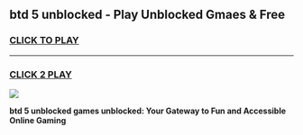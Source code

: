 
## btd 5 unblocked - Play Unblocked Gmaes & Free
<h3>
<a href="https://news.freeplayer.one?title=btd_5_unblocked&ref=16F">CLICK TO PLAY</a></h3>
<hr>

<h3>
<a href="https://news.freeplayer.one?title=btd_5_unblocked&ref=16F">CLICK 2 PLAY</a>
  
</h3>

<a href="https://news.freeplayer.one?title=btd_5_unblocked&ref=16F/"><img src="https://clearcache.store/games.png"></a>


**btd 5 unblocked games unblocked: Your Gateway to Fun and Accessible Online Gaming**

